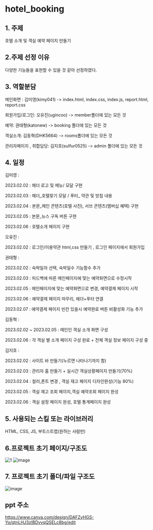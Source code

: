 # hotel_booking

## 1. 주제

호텔 소개 및 객실 예약 페이지 만들기

## 2.주제 선정 이유

다양한 기능들을 표현할 수 있을 것 같아 선정하였다. 

## 3. 역할분담

메인화면 : 김미영(kimy041) -> index.html, index.css, index.js, report.html, report.css

회원가입/로그인: 오유진(ugincoo) -> member폴더에 있는 모든 것

예약: 권태형(katonew) -> booking 폴더에 있는 모든 것 

객실소개: 김동혁(DHK5664) -> rooms폴더에 있는 모든 것

관리자페이지 , 취합담당: 김지호(sulfur0525) -> admin 폴더에 있는 모든 것

## 4. 일정

김미영 : 

2023.02.02 : 헤더 로고 및 메뉴/ 모달 구현

2023.02.03 : 헤더_호텔찾기 모달 / 푸터_ 약관 및 방침 내용 

2023.02.04 : 본문_메인 콘텐츠(호텔 사진), 서브 콘텐츠(멤버십 혜택) 구현

2023.02.05 : 본문_뉴스 구독 버튼 구현

2023.02.06 : 호텔소개 페이지 구현


오유진 : 

2023.02.02 : 로그인/이용약관 html,css 만들기 , 로그인 페이지에서 회원가입


권태형 :

2023.02.02 : 숙박일자 선택, 숙박일수 기능함수 추가

2023.02.03 : 피드백에 따른 메인페이지에 맞는 예약화면으로 수정시작

2023.02.05 : 메인페이지에 맞는 예약화면으로 변경, 예약결제 페이지 시작

2023.02.06 : 예약결제 페이지 마무리, 헤더+푸터 연결

2023.02.07 : 예약결제 페이지 빈칸 있을시 예약완료 버튼 비활성화 기능 추가


김동혁 : 

2023.02.02 ~ 2023.02.05 : 메인인 객실 소개 화면 구성

2023.02.06 : 각 객실 별 소개 페이지 구성 완료 + 전체 객실 정보 페이지 구성 중

김지호 : 

2023.02.02 : 사이트 바 만들기(누르면 나타나기까지 함)

2023.02.03 : 관리자 홈 만들기 + 실시간 객실상황페이지 만들기(70%)

2023.02.04 : 컬러,폰트 변경 , 객실 재고 페이지 디자인완성(기능 80%)

2023.02.05 : 객실 재고 조회 페이지,객실 예약조회 페이지 완성

2023.02.06 : 객실 설정 페이지 완성, 호텔 통계페이지 완성
    
## 5. 사용되는 스킬 또는 라이브러리

HTML, CSS, JS, 부트스트랩(원하는 사람만)

## 6.프로젝트 초기 페이지/구조도
![1](https://user-images.githubusercontent.com/67307023/216479089-ab9b1580-c461-40f4-ac9c-286a3ee2a64f.png)
![image](https://user-images.githubusercontent.com/121651359/216262608-52dba618-f8fb-46a1-9c44-a326f9d3fbac.png)

## 7. 프로젝트 초기 폴더/파일 구조도
![image](https://user-images.githubusercontent.com/121651359/216258097-ce95a519-bbcb-4002-98be-cb85025b14e9.png)

## ppt 주소
https://www.canva.com/design/DAFZyHGS-Yo/qtnLHJ3zIBDvvqQSELc8bg/edit
